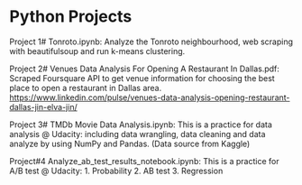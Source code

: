 # Python Projects
Project 1# Tonroto.ipynb:
Analyze the Tonroto neighbourhood, web scraping with beautifulsoup and run k-means clustering.

Project 2# Venues Data Analysis For Opening A Restaurant In Dallas.pdf:
Scraped Foursquare API to get venue information for choosing the best place to open a restaurant in Dallas area.
https://www.linkedin.com/pulse/venues-data-analysis-opening-restaurant-dallas-jin-elva-jin/

Project 3# TMDb Movie Data Analysis.ipynb:
This is a practice for data analysis @ Udacity: including data wrangling, data cleaning and data analyze by using NumPy and Pandas. (Data source from Kaggle)

Project#4 Analyze_ab_test_results_notebook.ipynb:
This is a practice for A/B test @ Udacity: 1. Probability 2. AB test 3. Regression

